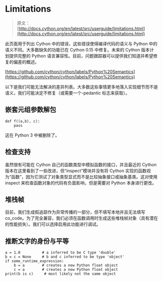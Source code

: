 # Limitations

> 原文： [http://docs.cython.org/en/latest/src/userguide/limitations.html](http://docs.cython.org/en/latest/src/userguide/limitations.html)

此页面用于列出 Cython 中的错误，这些错误使得编译代码的语义与 Python 中的语义不同。大多数缺失的功能已在 Cython 0.15 中修复。未来的 Cython 版本计划提供完整的 Python 语言兼容性。目前，问题跟踪器可以提供我们知道并希望修复的偏差的概述。

[https://github.com/cython/cython/labels/Python%20Semantics](https://github.com/cython/cython/labels/Python%20Semantics)

以下是我们可能无法解决的差异列表。大多数这些事情更多地落入实现细节而不是语义，我们可能决定不修复（或需要一个-pedantic 标志来获取）。

## 嵌套元组参数解包

```
def f((a,b), c):
    pass

```

这在 Python 3 中被删除了。

## 检查支持

虽然很有可能在 Cython 自己的函数类型中模拟函数的接口，并且最近的 Cython 版本在这里看到了一些改进，但“inspect”模块并没有将 Cython 实现的函数视为“函数”，因为它测试了对象类型显式而不是比较抽象接口或抽象基类。这对使用 inspect 来检查函数对象的代码有负面影响，但是需要对 Python 本身进行更改。

## 堆栈帧

目前，我们生成假追踪作为异常传播的一部分，但不填写本地并且无法填写 co_code。为了完全兼容，我们必须在函数调用时生成这些堆栈帧对象（具有潜在的性能损失）。我们可以选择启用此功能进行调试。

## 推断文字的身份与平等

```
a = 1.0          # a inferred to be C type 'double'
b = c = None     # b and c inferred to be type 'object'
if some_runtime_expression:
    b = a        # creates a new Python float object
    c = a        # creates a new Python float object
print(b is c)     # most likely not the same object

```